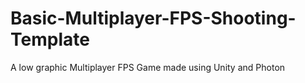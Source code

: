# Basic-Multiplayer-FPS-Shooting-Template
A low graphic Multiplayer FPS Game made using Unity and Photon
